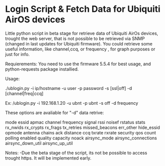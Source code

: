 Login Script & Fetch Data for Ubiquiti AirOS devices
=============================================================
Little python script in beta stage for retrieve data of Ubiquiti AirOs devices, trought the web server, that is
not possible to be retrieved via SNMP (changed in last updates for Ubiquiti firmware).
You could retrieve some useful information, like channel,ccq, or frequency , for graph purposes or just for info.

Requierements:
You need to use the firmware 5.5.4 for best usage, and python-requests package installied.

Usage:

./ublogin.py  -i ip/hostname -u user -p password -s [ssl|off] -d [channel|freq|ccq]

Ex: /ublogin.py -i 192.168.1.20 -u ubnt -p ubnt -s off -d frequency

These options are avaliable for "-d" data retrive:

mode essid apmac channel frequency signal rssi noisef rstatus stats rx_nwids rx_crypts rx_frags tx_retries missed_beacons err_other hide_essid opmode antenna chains ack distance ccq txrate rxrate security qos count polling enabled quality capacity noack airsync_mode airsync_connections airsync_down_util airsync_up_util


Notes:
-Due the beta stage of the script, its not be possible to access trought https.
It will be implemented early.

